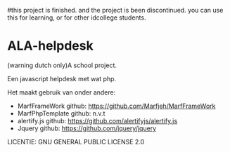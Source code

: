 #this project is finished. and the project is been discontinued. you can use this for learning, or for other idcollege students.



# ALA-helpdesk
(warning dutch only)A school project.

Een javascript helpdesk met wat php.

Het maakt gebruik van onder andere:
* MarfFrameWork github: https://github.com/Marfjeh/MarfFrameWork
* MarfPhpTemplate github: n.v.t
* alertify.js github: https://github.com/alertifyjs/alertify.js
* Jquery github: https://github.com/jquery/jquery

LICENTIE:  GNU GENERAL PUBLIC LICENSE 2.0
